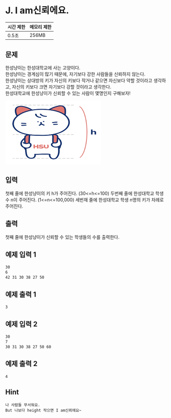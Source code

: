 # J. I am신뢰에요.

| 시간 제한 | 메모리 제한 |
| --- | --- |
| 0.5초 | 256MB |

## 문제
한성냥이는 한성대학교에 사는 고양이다. <br>
한성냥이는 경계심이 많기 때문에, 자기보다 강한 사람들을 신뢰하지 않는다.<br>
한성냥이는 상대방의 키가 자신의 키보다 작거나 같으면 자신보다 약할 것이라고 생각하고, 자신의 키보다 크면 자기보다 강할 것이라고 생각한다. <br>
한성대학교에 한성냥이가 신뢰할 수 있는 사람이 몇명인지 구해보자!

<img src="/assets/hansungNyang.png" width="300" height="200">


## 입력
첫째 줄에 한성냥이의 키 h가 주어진다. (30<=h<=100)
두번째 줄에 한성대학교 학생 수 n이 주어진다. (1<=n<=100,000)
세번재 줄에 한성대학교 학생 n명의 키가 차례로 주어진다.

## 출력
첫째 줄에 한성냥이가 신뢰할 수 있는 학생들의 수를 출력한다.

## 예제 입력 1

```
30
6
42 31 30 38 27 50
```

## 예제 출력 1

```
3
```

## 예제 입력 2

```
30
7
30 31 30 38 27 50 60
```

## 예제 출력 2

```
4
```

## Hint
```
나 사람들 무서워요.
But 나보다 height 작으면 I am신뢰에요~
```
